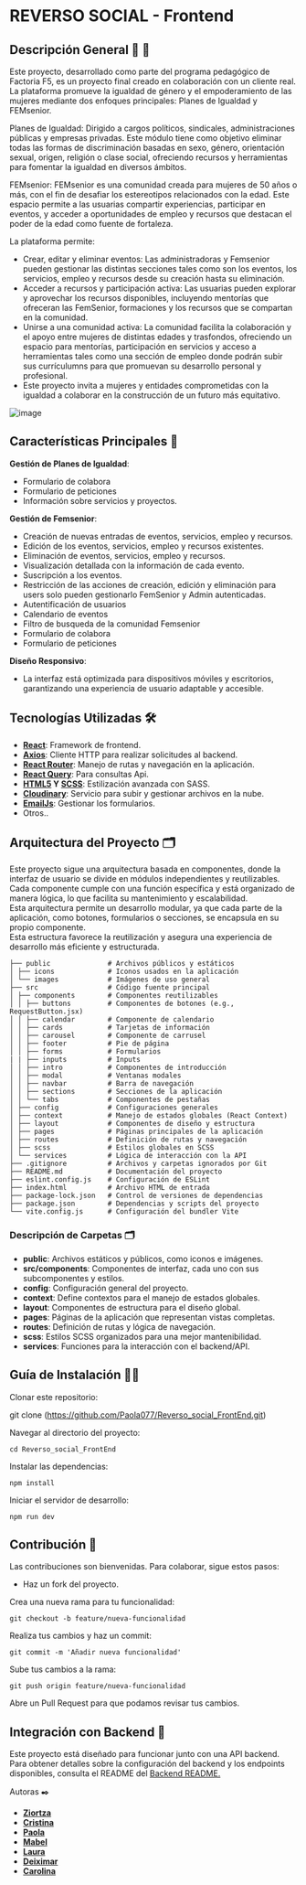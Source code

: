 #  REVERSO SOCIAL - Frontend

## Descripción General 👭 💪

Este proyecto, desarrollado como parte del programa pedagógico de Factoria F5, es un proyecto final creado en colaboración con un cliente real.   
La plataforma promueve la igualdad de género y el empoderamiento de las mujeres mediante dos enfoques principales: Planes de Igualdad y FEMsenior.

Planes de Igualdad:
Dirigido a cargos políticos, sindicales, administraciones públicas y empresas privadas. Este módulo tiene como objetivo eliminar todas las formas de discriminación basadas en sexo, género, orientación sexual, origen, religión o clase social, ofreciendo recursos y herramientas para fomentar la igualdad en diversos ámbitos.

FEMsenior:
FEMsenior es una comunidad creada para mujeres de 50 años o más, con el fin de desafiar los estereotipos relacionados con la edad. Este espacio permite a las usuarias compartir experiencias, participar en eventos, y acceder a oportunidades de empleo y recursos que destacan el poder de la edad como fuente de fortaleza.

La plataforma permite:

- Crear, editar y eliminar eventos: Las administradoras y Femsenior pueden gestionar las distintas secciones tales como son los eventos, los servicios, empleo y recursos desde su creación hasta su eliminación.   
- Acceder a recursos y participación activa: Las usuarias pueden explorar y aprovechar los recursos disponibles, incluyendo mentorías que ofreceran las FemSenior, formaciones y los recursos que se compartan en la comunidad.   
- Unirse a una comunidad activa: La comunidad facilita la colaboración y el apoyo entre mujeres de distintas edades y trasfondos, ofreciendo un espacio para mentorías, participación en servicios y acceso a herramientas tales como una sección de empleo donde podrán 
  subir sus currículumns para que promuevan su desarrollo personal y profesional.   
- Este proyecto invita a mujeres y entidades comprometidas con la igualdad a colaborar en la construcción de un futuro más equitativo.

![image](https://github.com/user-attachments/assets/53e052ac-0ded-4837-afa7-feabf22542f2)


## Características Principales 🚀

**Gestión de Planes de Igualdad**:

- Formulario de colabora
- Formulario de peticiones
- Información sobre servicios y proyectos.
  
**Gestión de Femsenior**:

- Creación de nuevas entradas de eventos, servicios, empleo y recursos.
- Edición de los eventos, servicios, empleo y recursos existentes.
- Eliminación de eventos, servicios, empleo y recursos.
- Visualización detallada con la información de cada evento.
- Suscripción a los eventos.
- Restricción de las acciones de creación, edición y eliminación para users solo pueden gestionarlo FemSenior y Admin autenticadas.
- Autentificación de usuarios
- Calendario de eventos
- Filtro de busqueda de la comunidad Femsenior
- Formulario de colabora
- Formulario de peticiones

**Diseño Responsivo**:
- La interfaz está optimizada para dispositivos móviles y escritorios, garantizando una experiencia de usuario adaptable y accesible.
  
## Tecnologías Utilizadas 🛠️

- **[React](https://es.react.dev/)**: Framework de frontend.
- **[Axios](https://axios-http.com/es/docs/intro)**: Cliente HTTP para realizar solicitudes al backend.
- **[React Router](https://reactrouter.com/en/main)**: Manejo de rutas y navegación en la aplicación.
- **[React Query](https://www.npmjs.com/package/react-query)**: Para consultas Api.
- **[HTML5](https://www.w3schools.com/html/) Y [SCSS](https://sass-lang.com/)**: Estilización avanzada con SASS.
- **[Cloudinary](https://cloudinary.com/)**: Servicio para subir y gestionar archivos en la nube.
- **[EmailJs](https://www.emailjs.com/)**: Gestionar los formularios.
- Otros..

## Arquitectura del Proyecto 🗂️

Este proyecto sigue una arquitectura basada en componentes, donde la interfaz de usuario se divide en módulos independientes y reutilizables.   
Cada componente cumple con una función específica y está organizado de manera lógica, lo que facilita su mantenimiento y escalabilidad.   
Esta arquitectura permite un desarrollo modular, ya que cada parte de la aplicación, como botones, formularios o secciones, se encapsula en su propio componente.   
Esta estructura favorece la reutilización y asegura una experiencia de desarrollo más eficiente y estructurada.

```
├── public              # Archivos públicos y estáticos
│ ├── icons             # Iconos usados en la aplicación
│ └── images            # Imágenes de uso general
├── src                 # Código fuente principal
│ ├── components        # Componentes reutilizables
│ │ ├── buttons         # Componentes de botones (e.g., RequestButton.jsx)
│ │ ├── calendar        # Componente de calendario
│ │ ├── cards           # Tarjetas de información
│ │ ├── carousel        # Componente de carrusel
│ │ ├── footer          # Pie de página
│ │ ├── forms           # Formularios
| | ├── inputs          # Inputs
│ │ ├── intro           # Componentes de introducción
│ │ ├── modal           # Ventanas modales
│ │ ├── navbar          # Barra de navegación
│ │ ├── sections        # Secciones de la aplicación
│ │ └── tabs            # Componentes de pestañas
│ ├── config            # Configuraciones generales
│ ├── context           # Manejo de estados globales (React Context)
│ ├── layout            # Componentes de diseño y estructura
│ ├── pages             # Páginas principales de la aplicación
│ ├── routes            # Definición de rutas y navegación
│ ├── scss              # Estilos globales en SCSS
│ └── services          # Lógica de interacción con la API
├── .gitignore          # Archivos y carpetas ignorados por Git
├── README.md           # Documentación del proyecto
├── eslint.config.js    # Configuración de ESLint
├── index.html          # Archivo HTML de entrada
├── package-lock.json   # Control de versiones de dependencias
├── package.json        # Dependencias y scripts del proyecto
└── vite.config.js      # Configuración del bundler Vite
 ```
### Descripción de Carpetas 🗂️

- **public**: Archivos estáticos y públicos, como iconos e imágenes.
- **src/components**: Componentes de interfaz, cada uno con sus subcomponentes y estilos.
- **config**: Configuración general del proyecto.
- **context**: Define contextos para el manejo de estados globales.
- **layout**: Componentes de estructura para el diseño global.
- **pages**: Páginas de la aplicación que representan vistas completas.
- **routes**: Definición de rutas y lógica de navegación.
- **scss**: Estilos SCSS organizados para una mejor mantenibilidad.
- **services**: Funciones para la interacción con el backend/API.

## Guía de Instalación 🧑‍💻

Clonar este repositorio:

git clone (https://github.com/Paola077/Reverso_social_FrontEnd.git)

Navegar al directorio del proyecto:

```
cd Reverso_social_FrontEnd
```

Instalar las dependencias:

```
npm install
```

Iniciar el servidor de desarrollo:

```
npm run dev
```

## Contribución 🤝

Las contribuciones son bienvenidas. Para colaborar, sigue estos pasos:

- Haz un fork del proyecto.
  
Crea una nueva rama para tu funcionalidad:

```
git checkout -b feature/nueva-funcionalidad
```
Realiza tus cambios y haz un commit:

```
git commit -m 'Añadir nueva funcionalidad'
```

Sube tus cambios a la rama:

```
git push origin feature/nueva-funcionalidad
```
Abre un Pull Request para que podamos revisar tus cambios.

## Integración con Backend 🔗

Este proyecto está diseñado para funcionar junto con una API backend. Para obtener detalles sobre la configuración del backend y los endpoints disponibles, consulta el README del [Backend README.](https://github.com/Deiximar/reversosocial.git)

Autoras ✒️

- [**Ziortza**](https://github.com/indiakka) 
- [**Cristina**](https://github.com/CrisZDE)
- [**Paola**](https://github.com/Paola077)
- [**Mabel**](https://github.com/MabelZar)
- [**Laura**](https://github.com/Lauraa23)
- [**Deiximar**](https://github.com/Deiximar)
- [**Carolina**](https://github.com/CarolBV)
